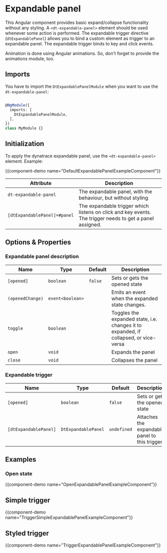 # Expandable panel

This Angular component provides basic expand/collapse functionality without any styling.
A `<dt-expandable-panel>` element should be used whenever some action is performed. The expandable trigger directive (`dtExpandablePanel`)
allows you to bind a custom element as trigger to an expandable panel. The expandable trigger binds to key and click events.

Animation is done using Angular animations. So, don't forget
to provide the animations module, too.

## Imports

You have to import the `DtExpandablePanelModule` when you want to use the `dt-expandable-panel`:

```typescript

@NgModule({
  imports: [
    DtExpandablePanelModule,
  ],
})
class MyModule {}

```

## Initialization

To apply the dynatrace expandable panel, use the `<dt-expandable-panel>` element. Example:

{{component-demo name="DefaultExpandablePanelExampleComponent"}}

| Attribute | Description |
| --- | --- |
| `dt-expandable-panel` | The expandable panel, with the behaviour, but without styling |
| `[dtExpandablePanel]=#panel` | The expandable trigger which listens on click and key events. The trigger needs to get a panel assigned. |

## Options & Properties

### Expandable panel description

| Name | Type | Default | Description |
| --- | --- | --- | --- |
| `[opened]` | `boolean` | `false` | Sets or gets the opened state |
| `(openedChange)` | `event<boolean>` |  | Emits an event when the expanded state changes. |
| `toggle` | `boolean` |  | Toggles the expanded state, i.e. changes it to expanded, if collapsed, or vice-versa |
| `open` | `void` |  | Expands the panel |
| `close` | `void` |  | Collapses the panel |

### Expandable trigger

| Name | Type | Default | Description |
| --- | --- | --- | --- |
| `[opened]` | `boolean` | `false` | Sets or gets the opened state |
| `[dtExpandablePanel]` | `DtExpandablePanel` | `undefined` | Attaches the expandable panel to this trigger |

## Examples

### Open state

{{component-demo name="OpenExpandablePanelExampleComponent"}}

## Simple trigger

{{component-demo name="TriggerSimpleExpandablePanelExampleComponent"}}

## Styled trigger

{{component-demo name="TriggerExpandablePanelExampleComponent"}}

